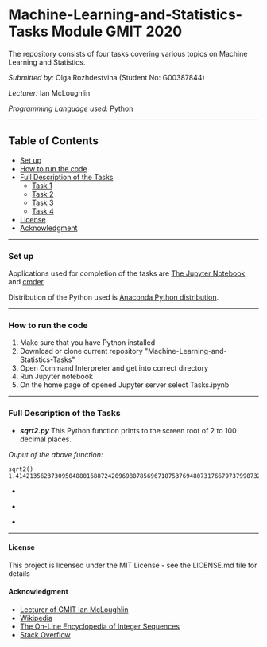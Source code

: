 # Machine-Learning-and-Statistics-Tasks Module GMIT 2020

The repository consists of four tasks covering various topics on Machine Learning and Statistics.

*Submitted by:* Olga Rozhdestvina (Student No: G00387844) 

*Lecturer:* Ian McLoughlin

*Programming Language used:* [Python](https://www.python.org/)

----

## Table of Contents
* [Set up](#set_up)
* [How to run the code](#how_to_run_the_code)
* [Full Description of the Tasks](#full_description_of_the_tasks)
	* [Task 1](#task1)
	* [Task 2](#task2)
	* [Task 3](#task3)
	* [Task 4](#task4)
* [License](#licence)
* [Acknowledgment](#acknowledgment)

----

### Set up <a name="set_up"></a>

Applications used for completion of the tasks are [The Jupyter Notebook](https://jupyter.org/) and [cmder](http://cmder.net/)

Distribution of the Python used is [Anaconda Python distribution](https://www.anaconda.com/). 

----

###  How to run the code <a name="how_to_run_the_code"></a>

1. Make sure that you have Python installed
2. Download or clone current repository "Machine-Learning-and-Statistics-Tasks"
3. Open Command Interpreter and get into correct directory
4. Run Jupyter notebook
5. On the home page of opened Jupyter server select Tasks.ipynb

----


### Full Description of the Tasks <a name="full_description_of_the_tasks"></a>

  * ***sqrt2.py*** <a name="task1"></a>
This Python function prints to the screen root of 2 to 100 decimal places.

_Ouput of the above function:_
    
    sqrt2()
    1.4142135623730950488016887242096980785696718753769480731766797379907324784621070388503875343276415727

  * <a name="task2"></a>

  * <a name="task3"></a>

  * <a name="task4"></a>

----

#### License <a name="licence"></a>

This project is licensed under the MIT License - see the LICENSE.md file for details

#### Acknowledgment <a name="acknowledgment"></a>

  * [Lecturer of GMIT Ian McLoughlin](https://github.com/ianmcloughlin)
  * [Wikipedia](www.wikipedia.org)
  * [The On-Line Encyclopedia of Integer Sequences](https://oeis.org/)
  * [Stack Overflow](https://stackoverflow.com/)
